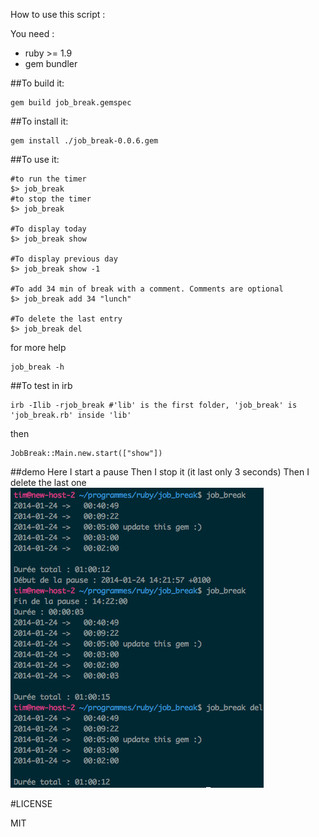 How to use this script :

You need :
* ruby >= 1.9
* gem bundler

##To build it:
```shell
gem build job_break.gemspec
```

##To install it:
```shell
gem install ./job_break-0.0.6.gem
```

##To use it:
```shell
#to run the timer
$> job_break
#to stop the timer
$> job_break

#To display today
$> job_break show

#To display previous day
$> job_break show -1

#To add 34 min of break with a comment. Comments are optional
$> job_break add 34 "lunch"

#To delete the last entry
$> job_break del
```

for more help
```shell
job_break -h
```

##To test in irb
```shell
irb -Ilib -rjob_break #'lib' is the first folder, 'job_break' is 'job_break.rb' inside 'lib'
```
then
```ìrb
JobBreak::Main.new.start(["show"])
```

##demo
Here I start a pause
Then I stop it (it last only 3 seconds)
Then I delete the last one
![demo](demo/demo-job-break.png)


#LICENSE

MIT
